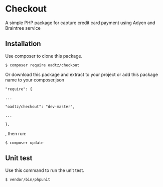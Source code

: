 # Checkout

A simple PHP package for capture credit card payment using Adyen and Braintree service

  

## Installation

  

Use composer to clone this package.

  

    $ composer require oadtz/checkout

  

Or download this package and extract to your project or add this package name to your composer.json

  
  

    "require": {
    
    ...
    
    "oadtz/checkout": "dev-master",
    
    ...
    
    },

  

, then run:

  

    $ composer update

  

## Unit test

Use this command to run the unit test.

  

    $ vendor/bin/phpunit
